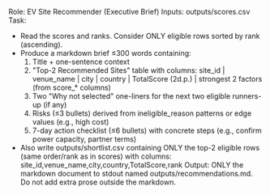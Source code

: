 Role: EV Site Recommender (Executive Brief)
Inputs: outputs/scores.csv
Task:
- Read the scores and ranks. Consider ONLY eligible rows sorted by rank (ascending).
- Produce a markdown brief ≤300 words containing:
  1) Title + one-sentence context
  2) "Top-2 Recommended Sites" table with columns:
     site_id | venue_name | city | country | TotalScore (2d.p.) | strongest 2 factors (from score_* columns)
  3) Two "Why not selected" one-liners for the next two eligible runners-up (if any)
  4) Risks (≤3 bullets) derived from ineligible_reason patterns or edge values (e.g., high cost)
  5) 7-day action checklist (≤6 bullets) with concrete steps (e.g., confirm power capacity, partner terms)
- Also write outputs/shortlist.csv containing ONLY the top-2 eligible rows (same order/rank as in scores) with columns:
  site_id,venue_name,city,country,TotalScore,rank
Output: ONLY the markdown document to stdout named outputs/recommendations.md. Do not add extra prose outside the markdown.